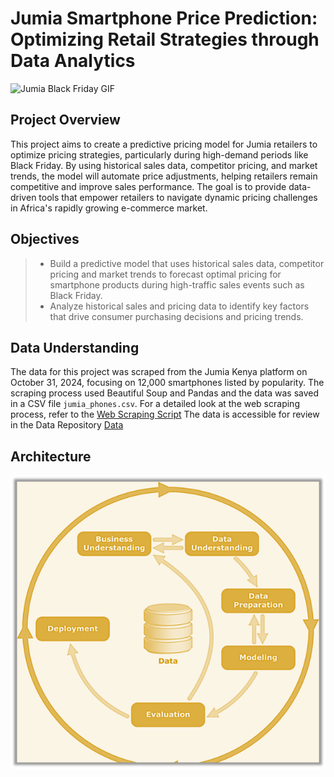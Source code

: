 # Jumia Smartphone Price Prediction: Optimizing Retail Strategies through Data Analytics

![Jumia Black Friday GIF](https://media.giphy.com/media/DCCDShls7lYyiPLz7l/giphy.gif)

## Project Overview

This project aims to create a predictive pricing model for Jumia retailers to optimize pricing strategies, particularly during high-demand periods like Black Friday. By using historical sales data, competitor pricing, and market trends, the model will automate price adjustments, helping retailers remain competitive and improve sales performance. The goal is to provide data-driven tools that empower retailers to navigate dynamic pricing challenges in Africa's rapidly growing e-commerce market.

## Objectives

>- Build a predictive model that uses historical sales data, competitor pricing and market trends to forecast optimal   pricing for smartphone products during high-traffic sales events such as Black Friday.
>- Analyze historical sales and pricing data to identify key factors that drive consumer purchasing decisions and pricing trends.

## Data Understanding

The data for this project was scraped from the Jumia Kenya platform on October 31, 2024, focusing on 12,000 smartphones listed by popularity. The scraping process used Beautiful Soup and Pandas and the data was saved in a CSV file `jumia_phones.csv`. For a detailed look at the web scraping process, refer to the [Web Scraping Script](Scrapped_data.ipynb) The data is accessible for review in the Data Repository [Data](https://github.com/N-kioko/Smartphones_Price_Prediction_and_Discount_Analysis_Project/blob/main/Data/jumia_phones.csv)

## Architecture

![architecture](Architecture.jpg)